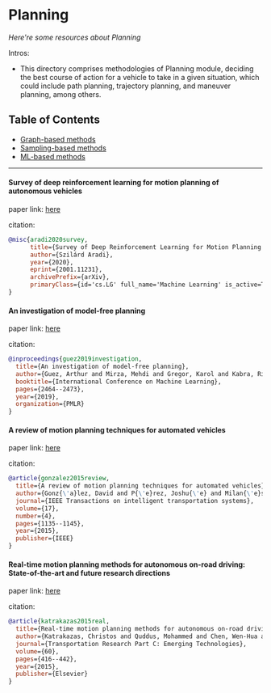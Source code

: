 # Planning
*Here're some resources about Planning*

Intros:

* This directory comprises methodologies of Planning module, deciding the best course of action for a vehicle to take in a given situation, which could include path planning, trajectory planning, and maneuver planning, among others. 

## Table of Contents
* [Graph-based methods](graph_based.md)
* [Sampling-based methods](sampling_based.md)
* [ML-based methods](ML_based.md)

---


#### Survey of deep reinforcement learning for motion planning of autonomous vehicles

paper link: [here](https://arxiv.org/pdf/2001.11231)

citation:

```bibtex
@misc{aradi2020survey,
      title={Survey of Deep Reinforcement Learning for Motion Planning of Autonomous Vehicles}, 
      author={Szilárd Aradi},
      year={2020},
      eprint={2001.11231},
      archivePrefix={arXiv},
      primaryClass={id='cs.LG' full_name='Machine Learning' is_active=True alt_name=None in_archive='cs' is_general=False description='Papers on all aspects of machine learning research (supervised, unsupervised, reinforcement learning, bandit problems, and so on) including also robustness, explanation, fairness, and methodology. cs.LG is also an appropriate primary category for applications of machine learning methods.'}
}
```


#### An investigation of model-free planning

paper link: [here](http://proceedings.mlr.press/v97/guez19a/guez19a.pdf)

citation: 
```bibtex
@inproceedings{guez2019investigation,
  title={An investigation of model-free planning},
  author={Guez, Arthur and Mirza, Mehdi and Gregor, Karol and Kabra, Rishabh and Racani{\`e}re, S{\'e}bastien and Weber, Th{\'e}ophane and Raposo, David and Santoro, Adam and Orseau, Laurent and Eccles, Tom and others},
  booktitle={International Conference on Machine Learning},
  pages={2464--2473},
  year={2019},
  organization={PMLR}
}
```
    


#### A review of motion planning techniques for automated vehicles

paper link: [here](https://www.researchgate.net/profile/Fawzi-Nashashibi/publication/284766879_A_Review_of_Motion_Planning_Techniques_for_Automated_Vehicles/links/565c22ac08aefe619b251d23/A-Review-of-Motion-Planning-Techniques-for-Automated-Vehicles.pdf)

citation: 
```bibtex
@article{gonzalez2015review,
  title={A review of motion planning techniques for automated vehicles},
  author={Gonz{\'a}lez, David and P{\'e}rez, Joshu{\'e} and Milan{\'e}s, Vicente and Nashashibi, Fawzi},
  journal={IEEE Transactions on intelligent transportation systems},
  volume={17},
  number={4},
  pages={1135--1145},
  year={2015},
  publisher={IEEE}
}
```


#### Real-time motion planning methods for autonomous on-road driving: State-of-the-art and future research directions

paper link: [here](https://www.sciencedirect.com/science/article/pii/S0968090X15003447)

citation: 
```bibtex
@article{katrakazas2015real,
  title={Real-time motion planning methods for autonomous on-road driving: State-of-the-art and future research directions},
  author={Katrakazas, Christos and Quddus, Mohammed and Chen, Wen-Hua and Deka, Lipika},
  journal={Transportation Research Part C: Emerging Technologies},
  volume={60},
  pages={416--442},
  year={2015},
  publisher={Elsevier}
}
```